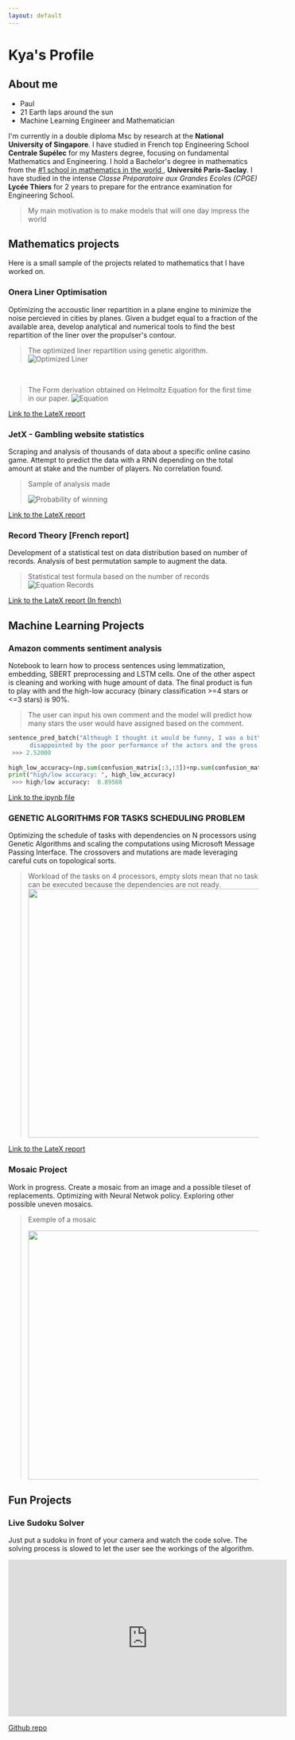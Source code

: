 ```yaml
---
layout: default
---
```


# Kya's Profile
## About me
* Paul
* 21 Earth laps around the sun
* Machine Learning Engineer and Mathematician


I'm currently in a double diploma Msc by research at the **National University of Singapore**. I have studied in French top Engineering School **Centrale Supélec** for my Masters degree, focusing on fundamental Mathematics and Engineering. I hold a Bachelor's degree in mathematics from the [#1 school in mathematics in the world ](https://www.shanghairanking.com/rankings/gras/2021/RS0101), **Université Paris-Saclay**. I have studied in the intense _Classe Préparatoire aux Grandes Ecoles (CPGE)_ **Lycée Thiers** for 2 years to prepare for the entrance examination for Engineering School.

> My main motivation is to make models that will one day impress the world



## Mathematics projects

Here is a small sample of the projects related to mathematics that I have worked on.

### Onera Liner Optimisation

Optimizing the accoustic liner repartition in a plane engine to minimize the noise percieved in cities by planes. Given a budget equal to a fraction of the available area, develop analytical and numerical tools to find the best repartition of the liner over the propulser's contour.

> The optimized liner repartition using genetic algorithm.
![Optimized Liner](liner_optimized_beta0.4.png)

<br/>

> The Form derivation obtained on Helmoltz Equation for the first time in our paper.
![Equation](equations8.JPG)


[Link to the LateX report](https://xwkya.github.io/rapport_projet_S8(2).pdf)

### JetX - Gambling website statistics

Scraping and analysis of thousands of data about a specific online casino game. Attempt to predict the data with a RNN depending on the total amount at stake and the number of players. No correlation found.

> Sample of analysis made
> 
> ![Probability of winning](prob_winning_100_compare.png)


[Link to the LateX report](https://xwkya.github.io/JetX(4).pdf)


### Record Theory \[French report\]

Development of a statistical test on data distribution based on number of records. Analysis of best permutation sample to augment the data.

>Statistical test formula based on the number of records
![Equation Records](equation_records.JPG)

[Link to the LateX report (In french)](https://xwkya.github.io/Stats_des_records.pdf)

## Machine Learning Projects

### Amazon comments sentiment analysis

Notebook to learn how to process sentences using lemmatization, embedding, SBERT preprocessing and LSTM cells. One of the other aspect is cleaning and working with huge amount of data. The final product is fun to play with and the high-low accuracy (binary classification >=4 stars or <=3 stars) is 90%.

> The user can input his own comment and the model will predict how many stars the user would have assigned based on the comment.

```python
sentence_pred_batch("Although I thought it would be funny, I was a bit\
      disappointed by the poor performance of the actors and the gross jokes.")
 >>> 2.52000
 
high_low_accuracy=(np.sum(confusion_matrix[:3,:3])+np.sum(confusion_matrix[3:,3:]))/np.sum(confusion_matrix)
print("high/low accuracy: ", high_low_accuracy)
 >>> high/low accuracy:  0.89588
```

[Link to the ipynb file](https://github.com/xwkya/xwkya.github.io/blob/main/amazon_sentiment_analysis.ipynb)

### GENETIC ALGORITHMS FOR TASKS SCHEDULING PROBLEM

Optimizing the schedule of tasks with dependencies on N processors using Genetic Algorithms and scaling the computations using Microsoft Message Passing Interface. The crossovers and mutations are made leveraging careful cuts on topological sorts.

> Workload of the tasks on 4 processors, empty slots mean that no task can be executed because the dependencies are not ready.
> <img src="workload.JPG" height="500">

[Link to the LateX report](https://xwkya.github.io/ST7_long_report.pdf)

### Mosaic Project

Work in progress. Create a mosaic from an image and a possible tileset of replacements. Optimizing with Neural Netwok policy. Exploring other possible uneven mosaics.

> Exemple of a mosaic
> 
> <img src="mosaic.jpg" height="500">


## Fun Projects

### Live Sudoku Solver

Just put a sudoku in front of your camera and watch the code solve. The solving process is slowed to let the user see the workings of the algorithm.

<p align='center'>
<iframe width="560" height="315" src="https://www.youtube.com/embed/8zYfBG6oP3A" title="YouTube video player" frameborder="0" allow="accelerometer; autoplay; clipboard-write; encrypted-media; gyroscope; picture-in-picture" allowfullscreen></iframe>
</p>
      
[Github repo](https://github.com/xwkya/sudoku-solver)
      

